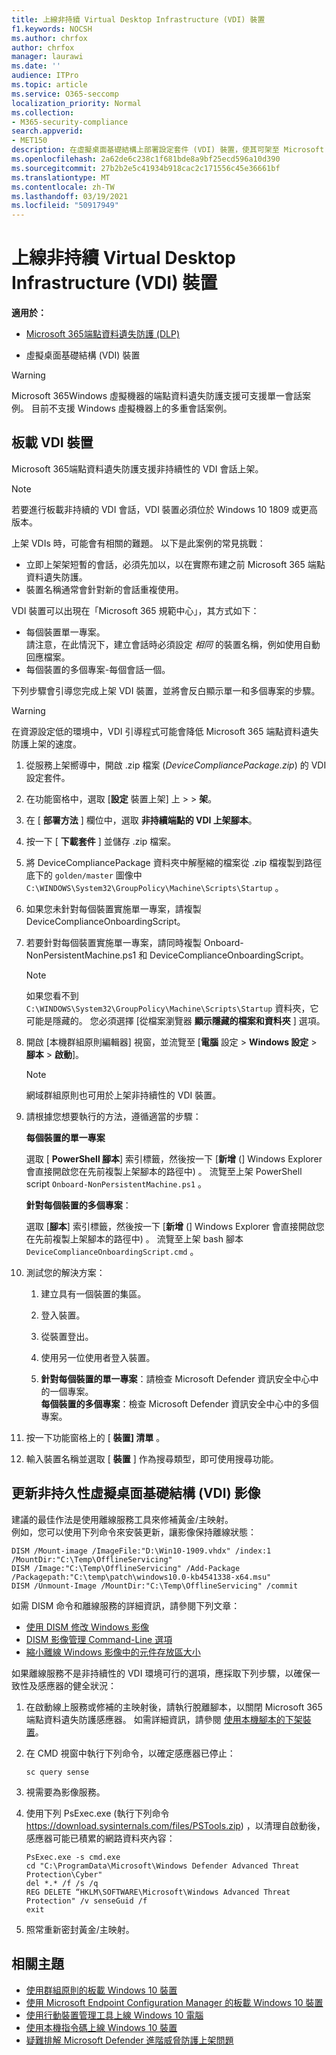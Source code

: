```yaml
---
title: 上線非持續 Virtual Desktop Infrastructure (VDI) 裝置
f1.keywords: NOCSH
ms.author: chrfox
author: chrfox
manager: laurawi
ms.date: ''
audience: ITPro
ms.topic: article
ms.service: O365-seccomp
localization_priority: Normal
ms.collection:
- M365-security-compliance
search.appverid:
- MET150
description: 在虛擬桌面基礎結構上部署設定套件 (VDI) 裝置，使其可架至 Microsoft 365 端點資料遺失防護服務。
ms.openlocfilehash: 2a62de6c238c1f681bde8a9bf25ecd596a10d390
ms.sourcegitcommit: 27b2b2e5c41934b918cac2c171556c45e36661bf
ms.translationtype: MT
ms.contentlocale: zh-TW
ms.lasthandoff: 03/19/2021
ms.locfileid: "50917949"
---
```

# <a name="onboard-non-persistent-virtual-desktop-infrastructure-vdi-devices"></a>上線非持續 Virtual Desktop Infrastructure (VDI) 裝置

**適用於：**
- [Microsoft 365端點資料遺失防護 (DLP) ](./endpoint-dlp-learn-about.md)

- 虛擬桌面基礎結構 (VDI) 裝置

>[!WARNING]
> Microsoft 365Windows 虛擬機器的端點資料遺失防護支援可支援單一會話案例。 目前不支援 Windows 虛擬機器上的多重會話案例。

## <a name="onboard-vdi-devices"></a>板載 VDI 裝置

Microsoft 365端點資料遺失防護支援非持續性的 VDI 會話上架。 

>[!Note]
>若要進行板載非持續的 VDI 會話，VDI 裝置必須位於 Windows 10 1809 或更高版本。

上架 VDIs 時，可能會有相關的難題。 以下是此案例的常見挑戰：

- 立即上架架短暫的會話，必須先加以，以在實際布建之前 Microsoft 365 端點資料遺失防護。
- 裝置名稱通常會針對新的會話重複使用。

VDI 裝置可以出現在「Microsoft 365 規範中心」，其方式如下：

- 每個裝置單一專案。  
請注意，在此情況下，建立會話時必須設定 *相同* 的裝置名稱，例如使用自動回應檔案。
- 每個裝置的多個專案-每個會話一個。

下列步驟會引導您完成上架 VDI 裝置，並將會反白顯示單一和多個專案的步驟。

>[!WARNING]
> 在資源設定低的環境中，VDI 引導程式可能會降低 Microsoft 365 端點資料遺失防護上架的速度。 

1.  從服務上架嚮導中，開啟 .zip 檔案 (*DeviceCompliancePackage.zip*) 的 VDI 設定套件。

2.  在功能窗格中，選取 [**設定** 裝置上架] 上  >    >  **架**。

3. 在 [ **部署方法** ] 欄位中，選取 **非持續端點的 VDI 上架腳本**。

5. 按一下 [ **下載套件** ] 並儲存 .zip 檔案。

6. 將 DeviceCompliancePackage 資料夾中解壓縮的檔案從 .zip 檔複製到路徑底下的 `golden/master` 圖像中 `C:\WINDOWS\System32\GroupPolicy\Machine\Scripts\Startup` 。 

7. 如果您未針對每個裝置實施單一專案，請複製 DeviceComplianceOnboardingScript。

8. 若要針對每個裝置實施單一專案，請同時複製 Onboard-NonPersistentMachine.ps1 和 DeviceComplianceOnboardingScript。
    
    > [!NOTE]
    > 如果您看不到 `C:\WINDOWS\System32\GroupPolicy\Machine\Scripts\Startup` 資料夾，它可能是隱藏的。 您必須選擇 [從檔案瀏覽器 **顯示隱藏的檔案和資料夾** ] 選項。

9. 開啟 [本機群組原則編輯器] 視窗，並流覽至 [**電腦** 設定  >  **Windows 設定**  >  **腳本**  >  **啟動**]。

   > [!NOTE]
   > 網域群組原則也可用於上架非持續性的 VDI 裝置。

4. 請根據您想要執行的方法，遵循適當的步驟：

   **每個裝置的單一專案**
   
   選取 [ **PowerShell 腳本**] 索引標籤，然後按一下 [**新增** (] Windows Explorer 會直接開啟您在先前複製上架腳本的路徑中) 。 流覽至上架 PowerShell script `Onboard-NonPersistentMachine.ps1` 。
   
   **針對每個裝置的多個專案**：
   
   選取 [**腳本**] 索引標籤，然後按一下 [**新增** (] Windows Explorer 會直接開啟您在先前複製上架腳本的路徑中) 。 流覽至上架 bash 腳本 `DeviceComplianceOnboardingScript.cmd` 。

5. 測試您的解決方案：

   1. 建立具有一個裝置的集區。
      
   1. 登入裝置。
      
   1. 從裝置登出。

   1. 使用另一位使用者登入裝置。
      
   1. **針對每個裝置的單一專案**：請檢查 Microsoft Defender 資訊安全中心中的一個專案。<br>
      **每個裝置的多個專案**：檢查 Microsoft Defender 資訊安全中心中的多個專案。

6. 按一下功能窗格上的 [ **裝置] 清單** 。

7. 輸入裝置名稱並選取 [ **裝置** ] 作為搜尋類型，即可使用搜尋功能。

## <a name="updating-non-persistent-virtual-desktop-infrastructure-vdi-images"></a>更新非持久性虛擬桌面基礎結構 (VDI) 影像
建議的最佳作法是使用離線服務工具來修補黃金/主映射。<br>
例如，您可以使用下列命令來安裝更新，讓影像保持離線狀態：

```console
DISM /Mount-image /ImageFile:"D:\Win10-1909.vhdx" /index:1 /MountDir:"C:\Temp\OfflineServicing" 
DISM /Image:"C:\Temp\OfflineServicing" /Add-Package /Packagepath:"C:\temp\patch\windows10.0-kb4541338-x64.msu"
DISM /Unmount-Image /MountDir:"C:\Temp\OfflineServicing" /commit
```

如需 DISM 命令和離線服務的詳細資訊，請參閱下列文章：
- [使用 DISM 修改 Windows 影像](/windows-hardware/manufacture/desktop/mount-and-modify-a-windows-image-using-dism)
- [DISM 影像管理 Command-Line 選項](/windows-hardware/manufacture/desktop/dism-image-management-command-line-options-s14)
- [縮小離線 Windows 影像中的元件存放區大小](/windows-hardware/manufacture/desktop/reduce-the-size-of-the-component-store-in-an-offline-windows-image)

如果離線服務不是非持續性的 VDI 環境可行的選項，應採取下列步驟，以確保一致性及感應器的健全狀況：

1. 在啟動線上服務或修補的主映射後，請執行脫離腳本，以關閉 Microsoft 365 端點資料遺失防護感應器。 如需詳細資訊，請參閱 [使用本機腳本的下架裝置](dlp-configure-endpoints-script.md#offboard-devices-using-a-local-script)。

2. 在 CMD 視窗中執行下列命令，以確定感應器已停止：

   ```console
   sc query sense
   ```

3. 視需要為影像服務。

4. 使用下列 PsExec.exe (執行下列命令 https://download.sysinternals.com/files/PSTools.zip) ，以清理自啟動後，感應器可能已積累的網路資料夾內容：

    ```console
    PsExec.exe -s cmd.exe
    cd "C:\ProgramData\Microsoft\Windows Defender Advanced Threat Protection\Cyber"
    del *.* /f /s /q
    REG DELETE “HKLM\SOFTWARE\Microsoft\Windows Advanced Threat Protection" /v senseGuid /f
    exit
    ```

5. 照常重新密封黃金/主映射。

## <a name="related-topics"></a>相關主題
- [使用群組原則的板載 Windows 10 裝置](dlp-configure-endpoints-gp.md)
- [使用 Microsoft Endpoint Configuration Manager 的板載 Windows 10 裝置](dlp-configure-endpoints-sccm.md)
- [使用行動裝置管理工具上線 Windows 10 電腦](dlp-configure-endpoints-mdm.md)
- [使用本機指令碼上線 Windows 10 裝置](dlp-configure-endpoints-script.md)
- [疑難排解 Microsoft Defender 進階威脅防護上架問題](/windows/security/threat-protection/microsoft-defender-atp/troubleshoot-onboarding)